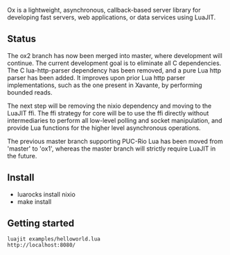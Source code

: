 Ox is a lightweight, asynchronous, callback-based server library for developing fast servers, web applications, or data services using LuaJIT.

## Status
The ox2 branch has now been merged into master, where development will continue.
The current development goal is to eliminate all C dependencies. The C lua-http-parser dependency has been removed, and a pure Lua http parser has been added. It improves upon prior Lua http parser implementations, such as the one present in Xavante, by performing bounded reads. 

The next step will be removing the nixio dependency and moving to the LuaJIT ffi. The ffi strategy for core will be to use the ffi directly without intermediaries to perform all low-level polling and socket manipulation, and provide Lua functions for the higher level asynchronous operations.

The previous master branch supporting PUC-Rio Lua has been moved from 'master' to 'ox1', whereas the master branch will strictly require LuaJIT in the future.

## Install
* luarocks install nixio
* make install

## Getting started
    luajit examples/helloworld.lua
    http://localhost:8080/
